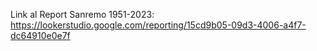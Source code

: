Link al Report Sanremo 1951-2023: https://lookerstudio.google.com/reporting/15cd9b05-09d3-4006-a4f7-dc64910e0e7f
